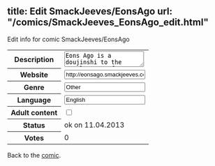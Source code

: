 title: Edit SmackJeeves/EonsAgo
url: "/comics/SmackJeeves_EonsAgo_edit.html"
---
Edit info for comic SmackJeeves/EonsAgo

<form name="comic" action="http://gaepostmail.appengine.com/comic" name="post">
<table class="comicinfo">
<tr>
<th>Description</th><td><textarea name="description">Eons Ago is a doujinshi to the popular Transformers Prime series, which inflicts the story of how the beloved Master and SIC met, Starscream and Megatron. How did Starscream become Megatrons second-in-command? What made them fall for eachoter? The series was first uploaded on DeviantArt in september 2011, and is still ongoing today. It has reached up till 11 chapters and is still ongoing. Eons Ago contains parental advisory material as well as humor, love and gigantic transforming mech Cybertronians.</textarea></td>
</tr>
<tr>
<th>Website</th><td><input type="text" name="url" value="http://eonsago.smackjeeves.com/comics/"/></td>
</tr>
<tr>
<th>Genre</th><td><input type="text" name="genre" value="Other"/></td>
</tr>
<tr>
<th>Language</th><td><input type="text" name="language" value="English"/></td>
</tr>
<tr>
<th>Adult content</th><td><input type="checkbox" name="adult" value="adult" /></td>
</tr>
<tr>
<th>Status</th><td>ok on 11.04.2013</td>
</tr>
<tr>
<th>Votes</th><td>0</div></td>
</tr>
</table>
</form>

Back to the [comic](/comics/SmackJeeves_EonsAgo.html).
